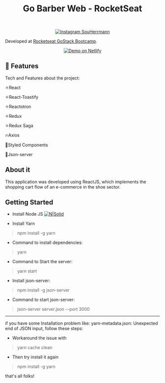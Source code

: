 ﻿<h1 align="center">
    Go Barber Web - RocketSeat
</h1>

<br> 

<p align="center">
  <a href="https://www.instagram.com/souherrmann/" target="_blank">
    <img alt="Instagram SouHerrmann" src="https://i.ibb.co/5nQzRZm/follow-us-on-instagram-transparent-png-774802.png">
  </a>
</p>

Developed at [Rocketseat GoStack Bootcamp](https://www.rocketseat.com.br/bootcamp).

<p align="center">
  <a href="https://gobarberghg.netlify.app/" target="_blank">
    <img alt="Demo on Netlify" src="https://res.cloudinary.com/lukemorales/image/upload/v1563043495/readme_logos/demo_on_netlify_bbuvjz.png">
  </a>
</p>

## :rocket: Features

Tech and Features about the project:

⚛React

⚛React-Toastify

⚛Reactotron

⚛Redux

⚛Redux Saga

🔥Axios

💅Styled Components

💖Json-server


## About it

This application was developed using ReactJS, which implements the shopping cart flow of an e-commerce in the shoe sector.


## Getting Started

- Install Node JS
[![N|Solid](https://i.dlpng.com/static/png/352461_thumb.png)](https://nodejs.org/en/download/)

- Install Yarn
> npm install -g yarn

- Command to install dependencies:
> yarn

- Command to Start the server:
> yarn start

- Install json-server:
> npm install -g json-server

- Command to start json-server:
> json-server server.json --port 3000

---

if you have some Installation problem like: yarn-metadata.json: Unexpected end of JSON input, follow these steps:

- Workaround the issue with
> yarn cache clean

- Then try install it again
> npm install -g yarn

that's all folks!
